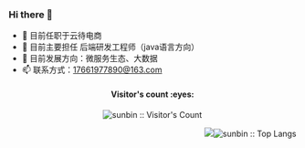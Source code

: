 ### Hi there 👋

- 🔭 目前任职于云待电商
- 🌱 目前主要担任 后端研发工程师（java语言方向）
- 🤔 目前发展方向：微服务生态、大数据
- 📫 联系方式：17661977890@163.com


<h4 align="center">Visitor's count :eyes:</h4>
<p align="center"><img src="https://profile-counter.glitch.me/{17661977890}/count.svg" alt="sunbin :: Visitor's Count" /></p>

<p align="right"><img src="https://github-readme-stats.vercel.app/api?username=17661977890&theme=vue&show_icons=true/></p>

<p align="left"><img src="https://github-readme-stats.vercel.app/api/top-langs/?username=17661977890&langs_count=10&theme=flag-india&layout=compact" alt="sunbin :: Top Langs" /></p>
